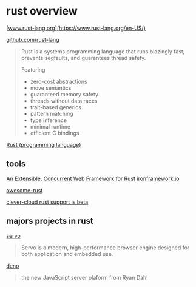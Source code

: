 # rust overview

[www.rust-lang.org](https://www.rust-lang.org/en-US/)

[github.com/rust-lang](https://github.com/rust-lang/rust)

> Rust is a systems programming language that runs blazingly fast, prevents segfaults, and guarantees thread safety. 
> 
> Featuring
> 
> - zero-cost abstractions
> - move semantics
> - guaranteed memory safety
> - threads without data races
> - trait-based generics
> - pattern matching
> - type inference
> - minimal runtime
> - efficient C bindings

[Rust (programming language)](https://en.wikipedia.org/wiki/Rust_(programming_language))

## tools

[An Extensible, Concurrent Web Framework for Rust](https://github.com/iron/iron/) [ironframework.io](http://ironframework.io)

[awesome-rust](https://github.com/rust-unofficial/awesome-rust)

[clever-cloud rust support is beta](https://www.clever-cloud.com/doc/rust/rust/)

## majors projects in rust

[servo](https://servo.org/)

> Servo is a modern, high-performance browser engine designed for both application and embedded use. 

[deno](https://github.com/ry/deno)

> the new JavaScript server plaform from Ryan Dahl
